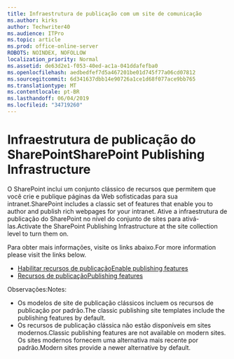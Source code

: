```yaml
---
title: Infraestrutura de publicação com um site de comunicação
ms.author: kirks
author: Techwriter40
ms.audience: ITPro
ms.topic: article
ms.prod: office-online-server
ROBOTS: NOINDEX, NOFOLLOW
localization_priority: Normal
ms.assetid: de63d2e1-f053-40ed-ac1a-041ddafefba0
ms.openlocfilehash: aedbedfef7d5a467201be01d745f77a06cd07812
ms.sourcegitcommit: 6d341637dbb14e90726a1ce1d68f077ace9bb765
ms.translationtype: MT
ms.contentlocale: pt-BR
ms.lasthandoff: 06/04/2019
ms.locfileid: "34719260"
---
```

# <a name="sharepoint-publishing-infrastructure"></a><span data-ttu-id="b48ff-102">Infraestrutura de publicação do SharePoint</span><span class="sxs-lookup"><span data-stu-id="b48ff-102">SharePoint Publishing Infrastructure</span></span>


<p><span data-ttu-id="b48ff-103">O SharePoint inclui um conjunto clássico de recursos que permitem que você crie e publique páginas da Web sofisticadas para sua intranet.</span><span class="sxs-lookup"><span data-stu-id="b48ff-103">SharePoint includes a classic set of features that enable you to author and publish rich webpages for your intranet.</span></span> <span data-ttu-id="b48ff-104">Ative a infraestrutura de publicação do SharePoint no nível do conjunto de sites para ativá-las.</span><span class="sxs-lookup"><span data-stu-id="b48ff-104">Activate the SharePoint Publishing Infrastructure at the site collection level to turn them on.</span></span></p>  <p><span data-ttu-id="b48ff-105">Para obter mais informações, visite os links abaixo.</span><span class="sxs-lookup"><span data-stu-id="b48ff-105">For more information please visit the links below.</span></span></p>  <ul>  <li><span data-ttu-id="b48ff-106"><a href="https://support.office.com/en-us/article/Enable-publishing-features-479677A6-8B33-4AC7-907D-071C1C7E4518">Habilitar recursos de publicação</a></span><span class="sxs-lookup"><span data-stu-id="b48ff-106"><a href="https://support.office.com/en-us/article/Enable-publishing-features-479677A6-8B33-4AC7-907D-071C1C7E4518">Enable publishing features</a></span></span></li>  <li><span data-ttu-id="b48ff-107"><a href="https://support.office.com/en-us/article/Features-enabled-in-a-SharePoint-Online-publishing-site-3AB3810C-3C2C-4361-9D0E-0CBE666EA0B0?wt.mc_id=O365_Portal_MMaven#__toc336865553">Recursos de publicação</a></span><span class="sxs-lookup"><span data-stu-id="b48ff-107"><a href="https://support.office.com/en-us/article/Features-enabled-in-a-SharePoint-Online-publishing-site-3AB3810C-3C2C-4361-9D0E-0CBE666EA0B0?wt.mc_id=O365_Portal_MMaven#__toc336865553">Publishing features</a></span></span></li>  </ul>  <p><span data-ttu-id="b48ff-108">Observações:</span><span class="sxs-lookup"><span data-stu-id="b48ff-108">Notes:</span></span></p>  <ul>  <li><span data-ttu-id="b48ff-109">Os modelos de site de publicação clássicos incluem os recursos de publicação por padrão.</span><span class="sxs-lookup"><span data-stu-id="b48ff-109">The classic publishing site templates include the publishing features by default.</span></span></li>  <li><span data-ttu-id="b48ff-110">Os recursos de publicação clássica não estão disponíveis em sites modernos.</span><span class="sxs-lookup"><span data-stu-id="b48ff-110">Classic publishing features are not available on modern sites.</span></span> <span data-ttu-id="b48ff-111">Os sites modernos fornecem uma alternativa mais recente por padrão.</span><span class="sxs-lookup"><span data-stu-id="b48ff-111">Modern sites provide a newer alternative by default.</span></span></li>  </ul>

